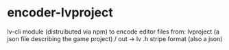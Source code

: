 # encoder-lvproject
lv-cli module (distruibuted via npm) to encode editor files
from: lvproject (a json file describing the game project) / out -> lv .h stripe format (also a json)
